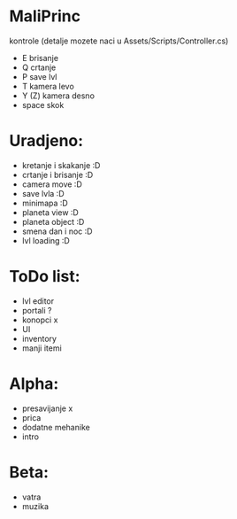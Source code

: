 # MaliPrinc

kontrole (detalje mozete naci u Assets/Scripts/Controller.cs)
  - E brisanje
  - Q crtanje
  - P save lvl
  - T kamera levo
  - Y (Z) kamera desno
  - space skok

# Uradjeno:
  + kretanje i skakanje :D
  + crtanje i brisanje :D
  + camera move :D
  + save lvla :D
  + minimapa :D
  + planeta view :D
  + planeta object :D
  + smena dan i noc :D
  + lvl loading :D

# ToDo list:
  - lvl editor
  - portali ? 
  - konopci x
  - UI
  - inventory
  - manji itemi
# Alpha:
  - presavijanje x
  - prica
  - dodatne mehanike
  - intro
# Beta:
- vatra
- muzika
